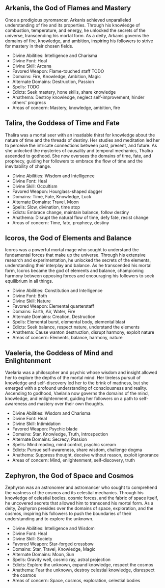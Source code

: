 ## Arkanis, the God of Flames and Mastery
Once a prodigious pyromancer, Arkanis achieved unparalleled understanding of fire and its properties. Through his knowledge of combustion, temperature, and energy, he unlocked the secrets of the universe, transcending his mortal form. As a deity, Arkanis governs the domains of fire, knowledge, and ambition, inspiring his followers to strive for mastery in their chosen fields.

-   Divine Abilities: Intelligence and Charisma
-   Divine Font: Heal
-   Divine Skill: Arcana
-   Favored Weapon: Flame-touched staff TODO
-   Domains: Fire, Knowledge, Ambition, Magic
-   Alternate Domains: Destruction, Passion
-   Spells: TODO
-   Edicts: Seek mastery, hone skills, share knowledge
-   Anathema: Destroy knowledge, neglect self-improvement, hinder others' progress
-   Areas of concern: Mastery, knowledge, ambition, fire

## Talira, the Goddess of Time and Fate
Thalira was a mortal seer with an insatiable thirst for knowledge about the nature of time and the threads of destiny. Her studies and meditation led her to perceive the intricate connections between past, present, and future. As she unlocked the mysteries of causality and temporal mechanics, Thalira ascended to godhood. She now oversees the domains of time, fate, and prophecy, guiding her followers to embrace the flow of time and the inevitability of change.

-   Divine Abilities: Wisdom and Intelligence
-   Divine Font: Heal
-   Divine Skill: Occultism
-   Favored Weapon: Hourglass-shaped dagger
-   Domains: Time, Fate, Knowledge, Luck
-   Alternate Domains: Travel, Moon
-   Spells: Slow, divination, time stop
-   Edicts: Embrace change, maintain balance, follow destiny
-   Anathema: Disrupt the natural flow of time, defy fate, resist change
-   Areas of concern: Time, fate, prophecy, destiny

## Icoros, the God of Elements and Balance
Icoros was a powerful mortal mage who sought to understand the fundamental forces that make up the universe. Through his extensive research and experimentation, he unlocked the secrets of the elements, understanding their interplay and balance. As he transcended his mortal form, Icoros became the god of elements and balance, championing harmony between opposing forces and encouraging his followers to seek equilibrium in all things.

-   Divine Abilities: Constitution and Intelligence
-   Divine Font: Both
-   Divine Skill: Nature
-   Favored Weapon: Elemental quarterstaff
-   Domains: Earth, Air, Water, Fire
-   Alternate Domains: Creation, Destruction
-   Spells: Elemental burst, elemental body, elemental blast
-   Edicts: Seek balance, respect nature, understand the elements
-   Anathema: Cause wanton destruction, disrupt harmony, exploit nature
-   Areas of concern: Elements, balance, harmony, nature

## Vaeleria, the Goddess of Mind and Enlightenment
Vaelaria was a philosopher and psychic whose wisdom and insight allowed her to explore the depths of the mortal mind. Her tireless pursuit of knowledge and self-discovery led her to the brink of madness, but she emerged with a profound understanding of consciousness and reality. Ascending to godhood, Vaelaria now governs the domains of the mind, knowledge, and enlightenment, guiding her followers on a path to self-awareness and mastery over their own thoughts.

-   Divine Abilities: Wisdom and Charisma
-   Divine Font: Heal
-   Divine Skill: Intimidation
-   Favored Weapon: Psychic blade
-   Domains: Star, Knowledge, Truth, Introspection
-   Alternate Domains: Secrecy, Passion
-   Spells: Mind reading, mind control, psychic scream
-   Edicts: Pursue self-awareness, share wisdom, challenge dogma
-   Anathema: Suppress thought, deceive without reason, exploit ignorance
-   Areas of concern: Mind, enlightenment, self-discovery, truth

## Zephyron, the God of Space and Cosmos
Zephyron was an astronomer and astromancer who sought to comprehend the vastness of the cosmos and its celestial mechanics. Through his knowledge of celestial bodies, cosmic forces, and the fabric of space itself, he uncovered secrets that allowed him to transcend his mortal form. As a deity, Zephyron presides over the domains of space, exploration, and the cosmos, inspiring his followers to push the boundaries of their understanding and to explore the unknown.

-   Divine Abilities: Intelligence and Wisdom
-   Divine Font: Heal
-   Divine Skill: Society
-   Favored Weapon: Star-forged crossbow
-   Domains: Star, Travel, Knowledge, Magic
-   Alternate Domains: Moon, Sun
-   Spells: Gravity well, cosmic ray, astral projection
-   Edicts: Explore the unknown, expand knowledge, respect the cosmos
-   Anathema: Fear the unknown, destroy celestial knowledge, disrespect the cosmos
-   Areas of concern: Space, cosmos, exploration, celestial bodies
